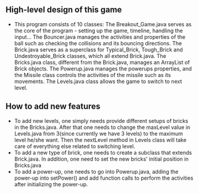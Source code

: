 ## High-level design of this game
* This program consists of 10 classes: The Breakout_Game.java serves as the core of the program - setting up the game, timeline, handling the input... The Bouncer.java manages the activities and properties of the ball such as checking the collisions and its bouncing directions. The Brick.java serves as a superclass for Typical_Brick, Tough_Brick and Undestroyable_Brick classes, which all extend Brick.java. The Bricks.java class, different from the Brick.java, manages an ArrayList of Brick objects. The Powerup.java manages the powerups properties, and the Missile class controls the activities of the missile such as its movements. The Levels.java class allows the game to switch to next level.

## How to add new features
* To add new levels, one simply needs provide different setups of bricks in the Bricks.java. After that one needs to change the maxLevel value in Levels.java from 3(since currently we have 3 levels) to the maximum level he/she want. Then the nextLevel method in Levels class will take care of everything else related to switching level.
* To add a new type of brick, one needs to create a subclass that extends Brick.java. In addition, one need to set the new bricks' initial position in Bricks.java
* To add a power-up, one needs to go into Powerup.java, adding the power-up into setPower() and add function calls to perform the activities after initializing the power-up.